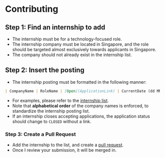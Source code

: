 <h1>Contributing</h1>

<h2>Step 1: Find an internship to add</h2>

* The internship must be for a technology-focused role.
* The internship company must be located in Singapore, and the role should be targeted almost exclusively towards applicants in Singapore.
* The company should not already exist in the internship list.

<h2>Step 2: Insert the posting</h2>

* The internship posting must be formatted in the following manner:

```Markdown
| CompanyName | RoleName | [Open](ApplicationLink) | CurrentDate (dd MMM yyyy) |
```
* For examples, please refer to the [internship list](README.md).
* Note that **alphabetical order** of the company names is enforced, to standardize the internship posting list.
* If an internship closes accepting applications, the application status should change to `CLOSED` without a link.

<h3>Step 3: Create a Pull Request</h3>

* Add the internship to the list, and create a [pull request](https://www.freecodecamp.org/news/how-to-make-your-first-pull-request-on-github-3/).
* Once I review your submission, it will be merged in.